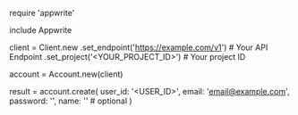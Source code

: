 require 'appwrite'

include Appwrite

client = Client.new
    .set_endpoint('https://example.com/v1') # Your API Endpoint
    .set_project('<YOUR_PROJECT_ID>') # Your project ID

account = Account.new(client)

result = account.create(
    user_id: '<USER_ID>',
    email: 'email@example.com',
    password: '',
    name: '<NAME>' # optional
)
